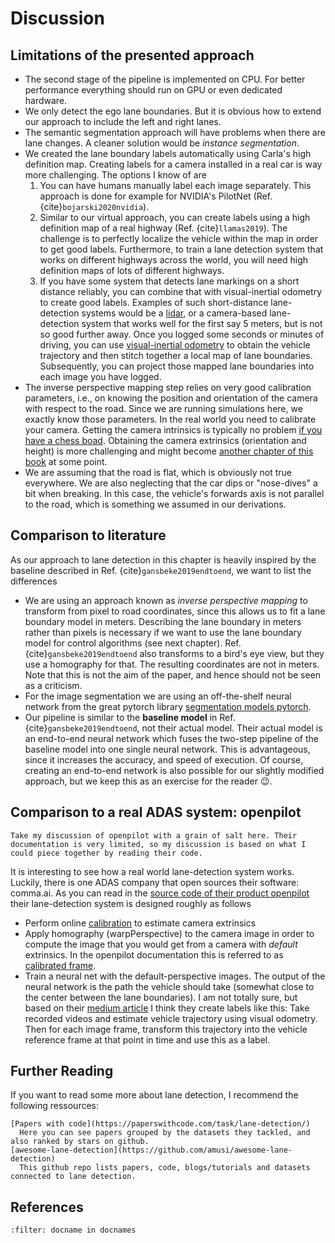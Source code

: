 # Discussion

## Limitations of the presented approach
* The second stage of the pipeline is implemented on CPU. For better performance everything should run on GPU or even dedicated hardware.
* We only detect the ego lane boundaries. But it is obvious how to extend our approach to include the left and right lanes.
* The semantic segmentation approach will have problems when there are lane changes. A cleaner solution would be *instance segmentation*.
* We created the lane boundary labels automatically using Carla's high definition map. Creating labels for a camera installed in a real car is way more challenging. The options I know of are 
    1. You can have humans manually label each image separately. This approach is done for example for NVIDIA's PilotNet (Ref. {cite}`bojarski2020nvidia`).
    2. Similar to our virtual approach, you can create labels using a high definition map of a real highway (Ref. {cite}`llamas2019`). The challenge is to perfectly localize the vehicle within the map in order to get good labels. Furthermore, to train a lane detection system that works on different highways across the world, you will need high definition maps of lots of different highways.
    3. If you have some system that detects lane markings on a short distance reliably, you can combine that with visual-inertial odometry to create good labels. Examples of such short-distance lane-detection systems would be a [lidar](https://en.wikipedia.org/wiki/Lidar), or a camera-based lane-detection system that works well for the first say 5 meters, but is not so good further away. Once you logged some seconds or minutes of driving, you can use [visual-inertial odometry](https://en.wikipedia.org/wiki/Visual_odometry#Visual_inertial_odometry) to obtain the vehicle trajectory and then stitch together a local map of lane boundaries. Subsequently, you can project those mapped lane boundaries into each image you have logged.
* The inverse perspective mapping step relies on very good calibration parameters, i.e., on knowing the position and orientation of the camera with respect to the road. Since we are running simulations here, we exactly know those parameters. In the real world you need to calibrate your camera. Getting the camera intrinsics is typically no problem [if you have a chess boad](https://docs.opencv.org/master/dc/dbb/tutorial_py_calibration.html). Obtaining the camera extrinsics (orientation and height) is more challenging and might become [another chapter of this book](../Appendix/NextChapters.md) at some point.
* We are assuming that the road is flat, which is obviously not true everywhere. We are also neglecting that the car dips or "nose-dives" a bit when breaking. In this case, the vehicle's forwards axis is not parallel to the road, which is something we assumed in our derivations.


## Comparison to literature

As our approach to lane detection in this chapter is heavily inspired by the baseline described in Ref. {cite}`gansbeke2019endtoend`, we want to list the differences
* We are using an approach known as *inverse perspective mapping* to transform from pixel to road coordinates, since this allows us to fit a lane boundary model in meters. Describing the lane boundary in meters rather than pixels is necessary if we want to use the lane boundary model for control algorithms (see next chapter). Ref. {cite}`gansbeke2019endtoend` also transforms to a bird's eye view, but they use a homography for that. The resulting coordinates are not in meters. Note that this is not the aim of the paper, and hence should not be seen as a criticism.
* For the image segmentation we are using an off-the-shelf neural network from the great pytorch library [segmentation models pytorch](https://github.com/qubvel/segmentation_models.pytorch).
* Our pipeline is similar to the **baseline model** in Ref. {cite}`gansbeke2019endtoend`, not their actual model. Their actual model is an end-to-end neural network which fuses the two-step pipeline of the baseline model into one single neural network. This is advantageous, since it increases the accuracy, and speed of execution. Of course, creating an end-to-end network is also possible for our slightly modified approach, but we keep this as an exercise for the reader 😉.

## Comparison to a real ADAS system: openpilot

```{margin}
Take my discussion of openpilot with a grain of salt here. Their documentation is very limited, so my discussion is based on what I could piece together by reading their code.
```
It is interesting to see how a real world lane-detection system works. Luckily, there is one ADAS company that open sources their software: comma.ai. As you can read in the [source code of their product openpilot](https://github.com/commaai/openpilot) their lane-detection system is designed roughly as follows
* Perform online [calibration](https://github.com/commaai/openpilot/blob/0b849d5a4e417d73e4b821b909839f379d70e75d/selfdrive/locationd/calibrationd.py) to estimate camera extrinsics
* Apply homography (warpPerspective) to the camera image in order to compute the image that you would get from a camera with *default* extrinsics. In the openpilot documentation this is referred to as [calibrated frame](https://github.com/commaai/openpilot/tree/master/common/transformations).
* Train a neural net with the default-perspective images. The output of the neural network is the path the vehicle should take (somewhat close to the center between the lane boundaries). I am not totally sure, but based on their [medium article](https://medium.com/@comma_ai/towards-a-superhuman-driving-agent-1f7391e2e8ec) I think they create labels like this: Take recorded videos and estimate vehicle trajectory using visual odometry. Then for each image frame, transform this trajectory into the vehicle reference frame at that point in time and use this as a label.

## Further Reading
If you want to read some more about lane detection, I recommend the following ressources:
```{glossary}
[Papers with code](https://paperswithcode.com/task/lane-detection/)
  Here you can see papers grouped by the datasets they tackled, and also ranked by stars on github.
[awesome-lane-detection](https://github.com/amusi/awesome-lane-detection)
  This github repo lists papers, code, blogs/tutorials and datasets connected to lane detection.
```


## References

```{bibliography}
:filter: docname in docnames
```